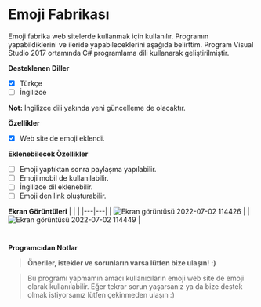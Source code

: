 # Emoji Fabrikası

Emoji fabrika web sitelerde kullanmak için kullanılır. Programın yapabildiklerini ve ileride yapabileceklerini aşağıda belirttim. Program Visual Studio 2017 ortamında C# programlama dili kullanarak geliştirilmiştir.

<b>Desteklenen Diller</b>
- [x] Türkçe
- [ ] İngilizce

**Not:** İngilizce dili yakında yeni güncelleme de olacaktır.

<b>Özellikler</b>

- [x] Web site de emoji eklendi.

<b>Eklenebilecek Özellikler</b>

- [ ] Emoji yaptıktan sonra paylaşma yapılabilir.
- [ ] Emoji mobil de kullanılabilir.
- [ ] İngilizce dil eklenebilir.
- [ ] Emoji den link oluşturabilir.

<b>Ekran Görüntüleri</b>
|   |   |
|---|---|
| ![Ekran görüntüsü 2022-07-02 114426](https://user-images.githubusercontent.com/42430554/176993952-c6d69dee-6734-4cce-b70a-55ba1f437f77.png) |
| ![Ekran görüntüsü 2022-07-02 114449](https://user-images.githubusercontent.com/42430554/176993959-6ae83683-f188-4c99-8048-fbbd56d36a77.png) |

#
<b>Programcıdan Notlar</b>
> <b>Öneriler, istekler ve sorunların varsa lütfen bize ulaşın! :)</b>

> Bu programı yapmamın amacı kullanıcıların emoji web site de emoji olarak kullanılabilir. Eğer tekrar sorun yaşarsanız ya da bize destek olmak istiyorsanız lütfen çekinmeden ulaşın :)
